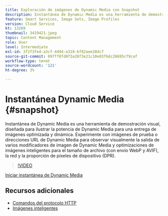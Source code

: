 ```yaml
---
title: Exploración de imágenes de Dynamic Media con Snapshot
description: Instantánea de Dynamic Media es una herramienta de demostración visual, diseñada para ilustrar la potencia de Dynamic Media para una entrega de imágenes optimizada y dinámica.
feature: Smart Services, Image Sets, Image Profiles
version: Cloud Service
kt: 13269
thumbnail: 3419421.jpeg
topic: Content Management
role: User
level: Intermediate
exl-id: 3f2f3fe4-a3cf-4494-a318-bf82aee20dc7
source-git-commit: 097ff8fd0f3a28f3e21c10e03f6dc28695cf9caf
workflow-type: tm+mt
source-wordcount: '121'
ht-degree: 3%

---
```


# Instantánea Dynamic Media {#snapshot}

Instantánea de Dynamic Media es una herramienta de demostración visual, diseñada para ilustrar la potencia de Dynamic Media para una entrega de imágenes optimizada y dinámica. Experimente con imágenes de prueba o direcciones URL de Dynamic Media para observar visualmente la salida de varios modificadores de imagen de Dynamic Media y optimizaciones de imágenes inteligentes para el tamaño de archivo (con envío WebP y AVIF), la red y la proporción de píxeles de dispositivo (DPR).

>[!VIDEO](https://video.tv.adobe.com/v/3419421/?learn=on)

<a href="https://snapshot.scene7.com/" class="spectrum-Button spectrum-Button--primary spectrum-Button--sizeM">
  <span class="spectrum-Button-label has-no-wrap has-text-weight-bold">Iniciar instantánea de Dynamic Media</span>
</a>

## Recursos adicionales

* [Comandos del protocolo HTTP](https://experienceleague.adobe.com/docs/dynamic-media-developer-resources/image-serving-api/image-serving-api/http-protocol-reference/command-reference/c-command-reference.html)
* [Imágenes inteligentes](https://experienceleague.adobe.com/docs/experience-manager-cloud-service/content/assets/dynamicmedia/imaging-faq.html)
